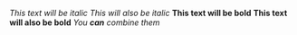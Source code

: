 *This text will be italic*
_This will also be italic_
**This text will be bold**
__This text will also be bold__
_You **can** combine them_

